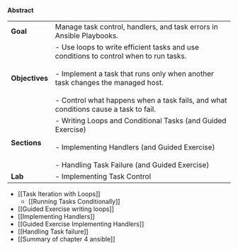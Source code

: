 **Abstract**

|   |   |
|---|---|
|**Goal**|Manage task control, handlers, and task errors in Ansible Playbooks.|
|**Objectives**|- Use loops to write efficient tasks and use conditions to control when to run tasks.<br>    <br>- Implement a task that runs only when another task changes the managed host.<br>    <br>- Control what happens when a task fails, and what conditions cause a task to fail.|
|**Sections**|- Writing Loops and Conditional Tasks (and Guided Exercise)<br>    <br>- Implementing Handlers (and Guided Exercise)<br>    <br>- Handling Task Failure (and Guided Exercise)|
|**Lab**|- Implementing Task Control|

- [[Task Iteration with Loops]]
	- [[Running Tasks Conditionally]]
- [[Guided Exercise writing loops]]
- [[Implementing Handlers]]
- [[Guided Exercise Implementing Handlers]]
- [[Handling Task failure]]
- [[Summary of chapter 4 ansible]] 



